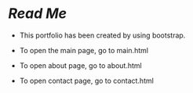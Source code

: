 # ***Read Me***

- This portfolio has been created by using bootstrap.

- To open the main page, go to main.html
- To open about page, go to about.html
- To open contact page, go to contact.html